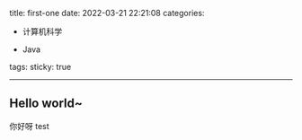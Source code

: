 title: first-one
date: 2022-03-21 22:21:08
categories:

  - 计算机科学

  - Java

tags: 
sticky:  true

---



## Hello world~





你好呀  test
